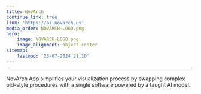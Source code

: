 ```yaml
---
title: NovArch
continue_link: true
link: 'https://ai.novarch.us'
media_order: NOVARCH-LOGO.png
hero:
    image: NOVARCH-LOGO.png
    image_alignment: object-center
sitemap:
    lastmod: '23-07-2024 21:10'
---
```


---
NovArch App simplifies your visualization process by swapping complex old-style procedures with a single software powered by a taught AI model.